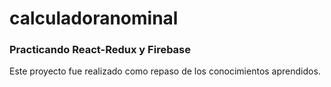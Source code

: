 ﻿# calculadoranominal

### Practicando React-Redux y Firebase
Este proyecto fue realizado como repaso de los conocimientos aprendidos. 
